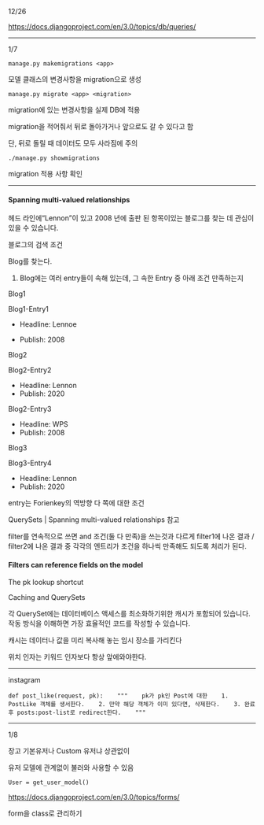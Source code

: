 12/26

https://docs.djangoproject.com/en/3.0/topics/db/queries/



---

1/7

`manage.py makemigrations <app>`

모델 클래스의 변경사항을 migration으로 생성



`manage.py migrate <app> <migration>`

migration에 있는 변경사항을 실제 DB에 적용

migration을 적어줘서 뒤로 돌아가거나 앞으로도 갈 수 있다고 함

단, 뒤로 돌릴 때 데이터도 모두 사라짐에 주의 



`./manage.py showmigrations`

migration 적용 사항 확인



---

#### Spanning multi-valued relationships



헤드 라인에“Lennon”이 있고 2008 년에 출판 된 항목이있는 블로그를 찾는 데 관심이있을 수 있습니다.

블로그의 검색 조건

Blog를 찾는다.

1. Blog에는 여러 entry들이 속해 있는데, 그 속한 Entry 중 아래 조건 만족하는지



Blog1

Blog1-Entry1

- Headline: Lennoe

- Publish: 2008

  

Blog2

Blog2-Entry2

- Headline: Lennon
- Publish: 2020



Blog2-Entry3

- Headline: WPS
- Publish: 2008



Blog3

Blog3-Entry4

- Headline: Lennon
- Publish: 2020



entry는 Forienkey의 역방향 다 쪽에 대한 조건

QuerySets | Spanning multi-valued relationships 참고



filter를 연속적으로 쓰면 and 조건(둘 다 만족)을 쓰는것과 다르게 filter1에 나온 결과 / filter2에 나온 결과 중 각각의 엔트리가 조건을 하나씩 만족해도 되도록 처리가 된다.



#### Filters can reference fields on the model

The pk lookup shortcut

Caching and QuerySets

각 QuerySet에는 데이터베이스 액세스를 최소화하기위한 캐시가 포함되어 있습니다. 작동 방식을 이해하면 가장 효율적인 코드를 작성할 수 있습니다.



캐시는 데이터나 값을 미리 복사해 놓는 임시 장소를 가리킨다



위치 인자는 키워드 인자보다 항상 앞에와야한다.



---

instagram



```
def post_like(request, pk):    """    pk가 pk인 Post에 대한    1. PostLike 객체를 생서한다.    2. 만약 해당 객체가 이미 있다면, 삭제한다.    3. 완료 후 posts:post-list로 redirect한다.    """
```



---

1/8

장고 기본유저나 Custom 유저냐 상관없이

유저 모델에 관계없이 불러와 사용할 수 있음

```
User = get_user_model()
```



https://docs.djangoproject.com/en/3.0/topics/forms/

form을 class로 관리하기


